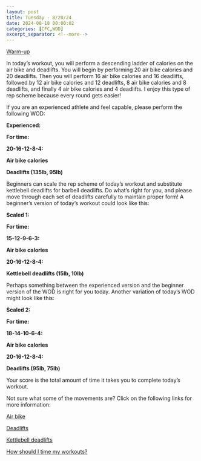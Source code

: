 ```yaml
---
layout: post
title: Tuesday - 8/20/24
date: 2024-08-18 00:00:02
categories: [CFC,WOD]
excerpt_separator: <!--more-->
---
```


[Warm-up](https://communityfitnessclub.wixsite.com/website/post/basic-full-body-warm-up)

In today’s workout, you will perform a descending ladder of calories on the air bike and deadlifts. You will begin by performing 20 air bike calories and 20 deadlifts. Then you will perform 16 air bike calories and 16 deadlifts, followed by 12 air bike calories and 12 deadlifts, 8 air bike calories and 8 deadlifts, and finally 4 air bike calories and 4 deadlifts. I enjoy this type of rep scheme because every round gets easier!

If you are an experienced athlete and feel capable, please perform the following WOD:

**Experienced:**

**For time:**

**20-16-12-8-4:**

**Air bike calories**

**Deadlifts (135lb, 95lb)**
<!--more-->

Beginners can scale the rep scheme of today’s workout and substitute kettlebell deadlifts for barbell deadlifts. Do what’s right for you, and please move through each set of deadlifts carefully to maintain proper form! A beginner’s version of today’s workout could look like this:

**Scaled 1:**

**For time:**

**15-12-9-6-3:**

**Air bike calories**

**20-16-12-8-4:**

**Kettlebell deadlifts (15lb, 10lb)**

Perhaps something between the experienced version and the beginner version of the WOD is right for you today. Another variation of today’s WOD might look like this:

**Scaled 2:**

**For time:**

**18-14-10-6-4:**

**Air bike calories**

**20-16-12-8-4:**

**Deadlifts (95lb, 75lb)**

Your score is the total amount of time it takes you to complete today’s workout.

Not sure what some of the movements are? Click on the following links for more information:

[Air bike](https://communityfitnessclub.wixsite.com/website/post/air-bike)

[Deadlifts](https://communityfitnessclub.wixsite.com/website/post/deadlifts)

[Kettlebell deadlifts](https://communityfitnessclub.wixsite.com/website/post/kettlebell-deadlifts)

[How should I time my workouts?](https://communityfitnessclub.wixsite.com/website/post/how-should-i-time-my-workouts)

